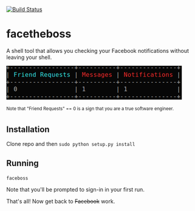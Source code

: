 [![Build Status](https://travis-ci.org/MarounMaroun/facetheboss.svg?branch=master)](https://travis-ci.org/MarounMaroun/facetheboss)


# facetheboss

A shell tool that allows you checking your Facebook notifications
without leaving your shell.

![Shhh](imgs/screenshot.png?raw=true "Shhh")

<sup>
Note that "Friend Requests" == 0 is a sign that you are a
true software engineer.
</sup>

## Installation

Clone repo and then `sudo python setup.py install`


## Running

`faceboss`

Note that you'll be prompted to sign-in in your first run.


That's all! Now get back to ~~Facebook~~ work.
